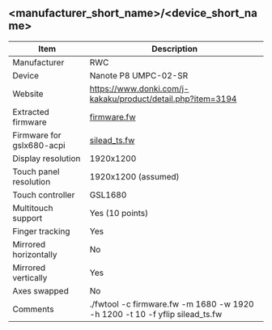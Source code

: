 <manufacturer_short_name>/<device_short_name>
---------------------------------------------

| Item                      | Description |
|---------------------------|-------------|
| Manufacturer              | RWC |
| Device                    | Nanote P8 UMPC-02-SR |
| Website                   | https://www.donki.com/j-kakaku/product/detail.php?item=3194 |
| Extracted firmware        | [firmware.fw](firmware.fw) |
| Firmware for gslx680-acpi | [silead_ts.fw](silead_ts.fw) |
| Display resolution        | 1920x1200 |
| Touch panel resolution    | 1920x1200 (assumed) |
| Touch controller          | GSL1680 |
| Multitouch support        | Yes (10 points) |
| Finger tracking           | Yes |
| Mirrored horizontally     | No |
| Mirrored vertically       | Yes |
| Axes swapped              | No |
| Comments                  | ./fwtool -c firmware.fw -m 1680 -w 1920 -h 1200 -t 10 -f yflip silead_ts.fw |
